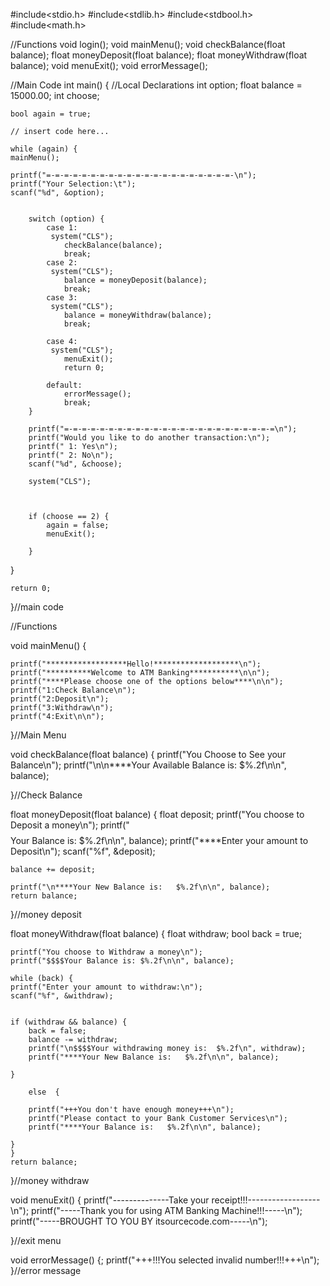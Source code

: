 #include<stdio.h>
#include<stdlib.h>
#include<stdbool.h>
#include<math.h>

//Functions
void login();
void mainMenu();
void checkBalance(float balance);
float moneyDeposit(float balance);
float moneyWithdraw(float balance);
void menuExit();
void errorMessage();


//Main Code
int main() {
    //Local Declarations
    int option;
    float balance = 15000.00;
    int choose;

    bool again = true;

    // insert code here...

    while (again) {
    mainMenu();

    printf("=-=-=-=-=-=-=-=-=-=-=-=-=-=-=-=-=-=-=-=-=-\n");
    printf("Your Selection:\t");
    scanf("%d", &option);


        switch (option) {
            case 1:
             system("CLS");
                checkBalance(balance);
                break;
            case 2:
             system("CLS");
                balance = moneyDeposit(balance);
                break;
            case 3:
             system("CLS");
                balance = moneyWithdraw(balance);
                break;

            case 4:
             system("CLS");
                menuExit();
                return 0;

            default:
                errorMessage();
                break;
        }

        printf("=-=-=-=-=-=-=-=-=-=-=-=-=-=-=-=-=-=-=-=-=-=-=-=\n");
        printf("Would you like to do another transaction:\n");
        printf(" 1: Yes\n");
        printf(" 2: No\n");
        scanf("%d", &choose);

        system("CLS");



        if (choose == 2) {
            again = false;
            menuExit();

        }

}


    return 0;
}//main code



//Functions

void mainMenu() {

    printf("******************Hello!*******************\n");
    printf("**********Welcome to ATM Banking***********\n\n");
    printf("****Please choose one of the options below****\n\n");
    printf("1:Check Balance\n");
    printf("2:Deposit\n");
    printf("3:Withdraw\n");
    printf("4:Exit\n\n");

}//Main Menu

void checkBalance(float balance) {
    printf("You Choose to See your Balance\n");
    printf("\n\n****Your Available Balance is:   $%.2f\n\n", balance);

}//Check Balance

float moneyDeposit(float balance) {
    float deposit;
    printf("You choose to Deposit a money\n");
    printf("$$$$Your Balance is: $%.2f\n\n", balance);
    printf("****Enter your amount to Deposit\n");
    scanf("%f", &deposit);


    balance += deposit;

    printf("\n****Your New Balance is:   $%.2f\n\n", balance);
    return balance;

}//money deposit

float moneyWithdraw(float balance) {
    float withdraw;
    bool back = true;

    printf("You choose to Withdraw a money\n");
    printf("$$$$Your Balance is: $%.2f\n\n", balance);

    while (back) {
    printf("Enter your amount to withdraw:\n");
    scanf("%f", &withdraw);


    if (withdraw && balance) {
        back = false;
        balance -= withdraw;
        printf("\n$$$$Your withdrawing money is:  $%.2f\n", withdraw);
        printf("****Your New Balance is:   $%.2f\n\n", balance);

    }

        else  {

        printf("+++You don't have enough money+++\n");
        printf("Please contact to your Bank Customer Services\n");
        printf("****Your Balance is:   $%.2f\n\n", balance);

    }
    }
    return balance;


}//money withdraw

void menuExit() {
    printf("--------------Take your receipt!!!------------------\n");
    printf("-----Thank you for using ATM Banking Machine!!!-----\n");
    printf("-----BROUGHT TO YOU BY itsourcecode.com-----\n");


}//exit menu

void errorMessage() {;
    printf("+++!!!You selected invalid number!!!+++\n");
}//error message
